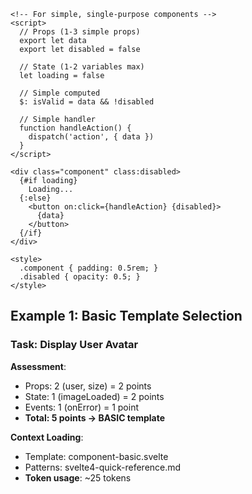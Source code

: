 ```
<!-- For simple, single-purpose components -->
<script>
  // Props (1-3 simple props)
  export let data
  export let disabled = false
  
  // State (1-2 variables max)
  let loading = false
  
  // Simple computed
  $: isValid = data && !disabled
  
  // Simple handler
  function handleAction() {
    dispatch('action', { data })
  }
</script>

<div class="component" class:disabled>
  {#if loading}
    Loading...
  {:else}
    <button on:click={handleAction} {disabled}>
      {data}
    </button>
  {/if}
</div>

<style>
  .component { padding: 0.5rem; }
  .disabled { opacity: 0.5; }
</style>
```

## Example 1: Basic Template Selection
### Task: Display User Avatar
**Assessment**: 
- Props: 2 (user, size) = 2 points
- State: 1 (imageLoaded) = 2 points  
- Events: 1 (onError) = 1 point
- **Total: 5 points → BASIC template**

**Context Loading**:
- Template: component-basic.svelte
- Patterns: svelte4-quick-reference.md
- **Token usage**: ~25 tokens
